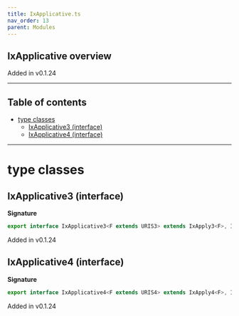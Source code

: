 ```yaml
---
title: IxApplicative.ts
nav_order: 13
parent: Modules
---
```


## IxApplicative overview

Added in v0.1.24

---

<h2 class="text-delta">Table of contents</h2>

- [type classes](#type-classes)
  - [IxApplicative3 (interface)](#ixapplicative3-interface)
  - [IxApplicative4 (interface)](#ixapplicative4-interface)

---

# type classes

## IxApplicative3 (interface)

**Signature**

```ts
export interface IxApplicative3<F extends URIS3> extends IxApply3<F>, IxPointed3<F> {}
```

Added in v0.1.24

## IxApplicative4 (interface)

**Signature**

```ts
export interface IxApplicative4<F extends URIS4> extends IxApply4<F>, IxPointed4<F> {}
```

Added in v0.1.24
